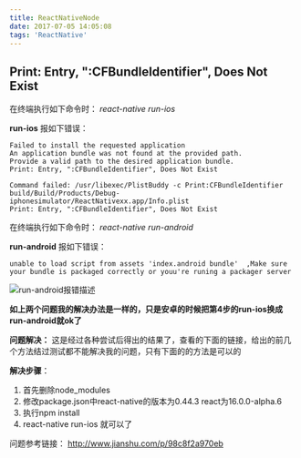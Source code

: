 ```yaml
---
title: ReactNativeNode
date: 2017-07-05 14:05:08
tags: 'ReactNative'
---
```


Print: Entry, ":CFBundleIdentifier", Does Not Exist
---
在终端执行如下命令时：
*react-native run-ios*

  **run-ios** 报如下错误：
```
Failed to install the requested application
An application bundle was not found at the provided path.
Provide a valid path to the desired application bundle.
Print: Entry, ":CFBundleIdentifier", Does Not Exist

Command failed: /usr/libexec/PlistBuddy -c Print:CFBundleIdentifier build/Build/Products/Debug-iphonesimulator/ReactNativexx.app/Info.plist
Print: Entry, ":CFBundleIdentifier", Does Not Exist
```

在终端执行如下命令时：
  *react-native run-android*

  **run-android** 报如下错误：
```
unable to load script from assets 'index.android bundle'  ,Make sure your bundle is packaged correctly or youu're runing a packager server
```

![run-android报错描述](http://7xrirn.com1.z0.glb.clouddn.com/ReactNativeNode-2.png)

**如上两个问题我的解决办法是一样的，只是安卓的时候把第4步的run-ios换成run-android就ok了**


**问题解决：**
这是经过各种尝试后得出的结果了，查看的下面的链接，给出的前几个方法结过测试都不能解决我的问题，只有下面的的方法是可以的

**解决步骤**：
1.  首先删除node_modules  
2.  修改package.json中react-native的版本为0.44.3 react为16.0.0-alpha.6
3.  执行npm install
4.  react-native run-ios 就可以了

问题参考链接：
http://www.jianshu.com/p/98c8f2a970eb

